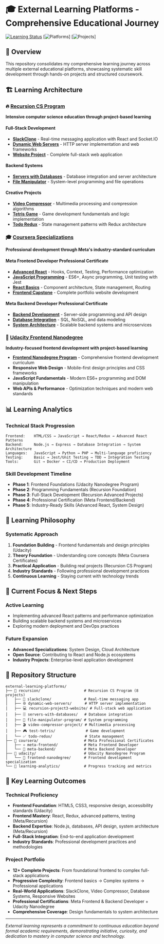 # 🎓 External Learning Platforms - Comprehensive Educational Journey

[![Learning Status](https://img.shields.io/badge/Learning-Active-green)](https://github.com/DevPersonalHub/external-learning-platforms) [![Platforms](https://img.shields.io/badge/Platforms-3-blue)] [![Projects](https://img.shields.io/badge/Projects-12+-orange)]

## 🌟 Overview

This repository consolidates my comprehensive learning journey across multiple external educational platforms, showcasing systematic skill development through hands-on projects and structured coursework.

## 🏗️ Learning Architecture

### 🔥 [Recursion CS Program](./recursion/)
**Intensive computer science education through project-based learning**

#### Full-Stack Development
- **[SlackClone](./recursion/slackclone/)** - Real-time messaging application with React and Socket.IO
- **[Dynamic Web Servers](./recursion/dynamic-web-servers/)** - HTTP server implementation and web frameworks
- **[Website Project](./recursion/recursion-project3-website/)** - Complete full-stack web application

#### Backend Systems
- **[Servers with Databases](./recursion/servers-with-databases/)** - Database integration and server architecture
- **[File Manipulator](./recursion/file-manipulator-program/)** - System-level programming and file operations

#### Creative Projects
- **[Video Compressor](./recursion/video-compressor-project/)** - Multimedia processing and compression algorithms
- **[Tetris Game](./recursion/test-tetris/)** - Game development fundamentals and logic implementation
- **[Todo Redux](./recursion/todo-redux/)** - State management patterns with Redux architecture

### 🎓 [Coursera Specializations](./coursera/)
**Professional development through Meta's industry-standard curriculum**

#### Meta Frontend Developer Professional Certificate
- **[Advanced React](./coursera/meta-frontend/)** - Hooks, Context, Testing, Performance optimization
- **[JavaScript Programming](./coursera/meta-frontend/)** - ES6+, Async programming, Unit testing with Jest
- **[React Basics](./coursera/meta-frontend/)** - Component architecture, State management, Routing
- **[Frontend Capstone](./coursera/meta-frontend/)** - Complete portfolio website development

#### Meta Backend Developer Professional Certificate  
- **[Backend Development](./coursera/meta-backend/)** - Server-side programming and API design
- **[Database Integration](./coursera/meta-backend/)** - SQL, NoSQL, and data modeling
- **[System Architecture](./coursera/meta-backend/)** - Scalable backend systems and microservices

### 🎨 [Udacity Frontend Nanodegree](./udacity/)
**Industry-focused frontend development with project-based learning**

- **[Frontend Nanodegree Program](./udacity/frontend-nanodegree/)** - Comprehensive frontend development curriculum
- **Responsive Web Design** - Mobile-first design principles and CSS frameworks
- **JavaScript Fundamentals** - Modern ES6+ programming and DOM manipulation
- **Web APIs & Performance** - Optimization techniques and modern web standards

## 📊 Learning Analytics

### Technical Stack Progression
```
Frontend:    HTML/CSS → JavaScript → React/Redux → Advanced React Patterns
Backend:     Node.js → Express → Database Integration → System Architecture  
Languages:   JavaScript → Python → PHP → Multi-language proficiency
Testing:     Basic → Jest/Unit Testing → TDD → Integration Testing
Tools:       Git → Docker → CI/CD → Production Deployment
```

### Skill Development Timeline
- **Phase 1**: Frontend Foundations (Udacity Nanodegree Program)
- **Phase 2**: Programming Fundamentals (Recursion Foundation)
- **Phase 3**: Full-Stack Development (Recursion Advanced Projects)
- **Phase 4**: Professional Certification (Meta Frontend/Backend)
- **Phase 5**: Industry-Ready Skills (Advanced React, System Design)

## 🎯 Learning Philosophy

### Systematic Approach
1. **Foundation Building** - Frontend fundamentals and design principles (Udacity)
2. **Theory Foundation** - Understanding core concepts (Meta Coursera Certificates)
3. **Practical Application** - Building real projects (Recursion CS Program)
4. **Industry Standards** - Following professional development practices
5. **Continuous Learning** - Staying current with technology trends

## 🚀 Current Focus & Next Steps

### Active Learning
- Implementing advanced React patterns and performance optimization
- Building scalable backend systems and microservices
- Exploring modern deployment and DevOps practices

### Future Expansion
- **Advanced Specializations**: System Design, Cloud Architecture
- **Open Source**: Contributing to React and Node.js ecosystems
- **Industry Projects**: Enterprise-level application development

## 📁 Repository Structure

```
external-learning-platforms/
├── 📁 recursion/                    # Recursion CS Program (8 projects)
│   ├── 🚀 slackclone/               # Real-time messaging app
│   ├── 🌐 dynamic-web-servers/      # HTTP server implementation  
│   ├── 💻 recursion-project3-website/ # Full-stack web application
│   ├── 🗄️ servers-with-databases/   # Database integration
│   ├── 📁 file-manipulator-program/ # System programming
│   ├── 🎬 video-compressor-project/ # Multimedia processing
│   ├── 🎮 test-tetris/              # Game development
│   └── ✅ todo-redux/               # State management
├── 📁 coursera/                     # Meta Professional Certificates
│   ├── ⚛️ meta-frontend/            # Meta Frontend Developer
│   └── 🔧 meta-backend/             # Meta Backend Developer
├── 📁 udacity/                      # Udacity Nanodegree Program
│   └── 🎨 frontend-nanodegree/      # Frontend development specialization
└── 📁 learning-analytics/           # Progress tracking and metrics
```

## 🎯 Key Learning Outcomes

### Technical Proficiency
- **Frontend Foundation**: HTML5, CSS3, responsive design, accessibility standards (Udacity)
- **Frontend Mastery**: React, Redux, advanced patterns, testing (Meta/Recursion)
- **Backend Expertise**: Node.js, databases, API design, system architecture (Meta/Recursion)
- **Full-Stack Integration**: End-to-end application development
- **Industry Standards**: Professional development practices and methodologies

### Project Portfolio  
- **12+ Complete Projects**: From foundational frontend to complex full-stack applications
- **Progressive Complexity**: Frontend basics → Complex systems → Professional applications
- **Real-World Applications**: SlackClone, Video Compressor, Database Systems, Responsive Websites
- **Professional Certifications**: Meta Frontend & Backend Developer + Udacity Nanodegree
- **Comprehensive Coverage**: Design fundamentals to system architecture

---

*External learning represents a commitment to continuous education beyond formal academic requirements, demonstrating initiative, curiosity, and dedication to mastery in computer science and technology.*
